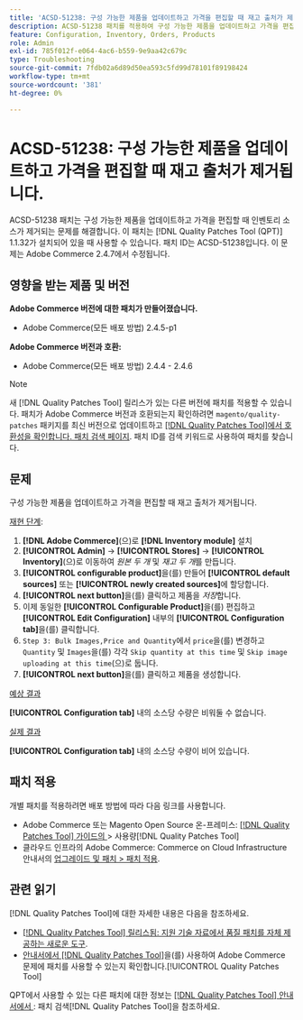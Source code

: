 ```yaml
---
title: 'ACSD-51238: 구성 가능한 제품을 업데이트하고 가격을 편집할 때 재고 출처가 제거됩니다.'
description: ACSD-51238 패치를 적용하여 구성 가능한 제품을 업데이트하고 가격을 편집할 때 인벤토리 소스가 제거되는 Adobe Commerce 문제를 해결합니다.
feature: Configuration, Inventory, Orders, Products
role: Admin
exl-id: 785f012f-e064-4ac6-b559-9e9aa42c679c
type: Troubleshooting
source-git-commit: 7fdb02a6d89d50ea593c5fd99d78101f89198424
workflow-type: tm+mt
source-wordcount: '381'
ht-degree: 0%

---
```


# ACSD-51238: 구성 가능한 제품을 업데이트하고 가격을 편집할 때 재고 출처가 제거됩니다.

ACSD-51238 패치는 구성 가능한 제품을 업데이트하고 가격을 편집할 때 인벤토리 소스가 제거되는 문제를 해결합니다. 이 패치는 [!DNL Quality Patches Tool (QPT)] 1.1.32가 설치되어 있을 때 사용할 수 있습니다. 패치 ID는 ACSD-51238입니다. 이 문제는 Adobe Commerce 2.4.7에서 수정됩니다.

## 영향을 받는 제품 및 버전

**Adobe Commerce 버전에 대한 패치가 만들어졌습니다.**

* Adobe Commerce(모든 배포 방법) 2.4.5-p1

**Adobe Commerce 버전과 호환:**

* Adobe Commerce(모든 배포 방법) 2.4.4 - 2.4.6

>[!NOTE]
>
>새 [!DNL Quality Patches Tool] 릴리스가 있는 다른 버전에 패치를 적용할 수 있습니다. 패치가 Adobe Commerce 버전과 호환되는지 확인하려면 `magento/quality-patches` 패키지를 최신 버전으로 업데이트하고 [[!DNL Quality Patches Tool]에서 호환성을 확인합니다. 패치 검색 페이지](<https://experienceleague.adobe.com/tools/commerce-quality-patches/index.html>). 패치 ID를 검색 키워드로 사용하여 패치를 찾습니다.

## 문제

구성 가능한 제품을 업데이트하고 가격을 편집할 때 재고 출처가 제거됩니다.

<u>재현 단계</u>:

1. **[!DNL Adobe Commerce]**(으)로 **[!DNL Inventory module]** 설치
1. **[!UICONTROL Admin]** -> **[!UICONTROL Stores]** -> **[!UICONTROL Inventory]**(으)로 이동하여 *원본 두 개* 및 *재고 두 개*&#x200B;를 만듭니다.
1. **[!UICONTROL configurable product]**&#x200B;을(를) 만들어 **[!UICONTROL default sources]** 또는 **[!UICONTROL newly created sources]**&#x200B;에 할당합니다.
1. **[!UICONTROL next button]**&#x200B;을(를) 클릭하고 제품을 *저장*&#x200B;합니다.
1. 이제 동일한 **[!UICONTROL Configurable Product]**&#x200B;을(를) 편집하고 **[!UICONTROL Edit Configuration]** 내부의 **[!UICONTROL Configuration tab]**&#x200B;을(를) 클릭합니다.
1. `Step 3: Bulk Images,Price and Quantity`에서 `price`을(를) 변경하고 `Quantity` 및 `Images`을(를) 각각 `Skip quantity at this time` 및 `Skip image uploading at this time`(으)로 둡니다.
1. **[!UICONTROL next button]**&#x200B;을(를) 클릭하고 제품을 생성합니다.

<u>예상 결과</u>

**[!UICONTROL Configuration tab]** 내의 소스당 수량은 비워둘 수 없습니다.

<u>실제 결과</u>

**[!UICONTROL Configuration tab]** 내의 소스당 수량이 비어 있습니다.

## 패치 적용

개별 패치를 적용하려면 배포 방법에 따라 다음 링크를 사용합니다.

* Adobe Commerce 또는 Magento Open Source 온-프레미스: [[!DNL Quality Patches Tool]  가이드의 ](/help/tools/quality-patches-tool/usage.md)> 사용량[!DNL Quality Patches Tool]
* 클라우드 인프라의 Adobe Commerce: Commerce on Cloud Infrastructure 안내서의 [업그레이드 및 패치 > 패치 적용](https://experienceleague.adobe.com/docs/commerce-cloud-service/user-guide/develop/upgrade/apply-patches.html).

## 관련 읽기

[!DNL Quality Patches Tool]에 대한 자세한 내용은 다음을 참조하세요.

* [[!DNL Quality Patches Tool] 릴리스됨: 지원 기술 자료에서 품질 패치를 자체 제공하는 새로운 도구](https://experienceleague.adobe.com/en/docs/commerce-operations/tools/quality-patches-tool/quality-patches-tool-to-self-serve-quality-patches).
* [ 안내서에서  [!DNL Quality Patches Tool]](/help/tools/quality-patches-tool/patches-available-in-qpt/check-patch-for-magento-issue-with-magento-quality-patches.md)을(를) 사용하여 Adobe Commerce 문제에 패치를 사용할 수 있는지 확인합니다.[!UICONTROL Quality Patches Tool]


QPT에서 사용할 수 있는 다른 패치에 대한 정보는 [[!DNL Quality Patches Tool] 안내서에서 ](<https://experienceleague.adobe.com/tools/commerce-quality-patches/index.html>): 패치 검색[!DNL Quality Patches Tool]을 참조하세요.
